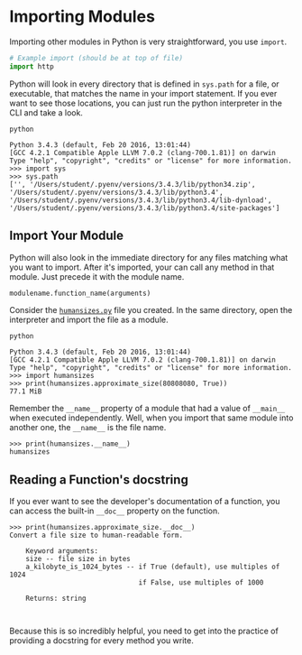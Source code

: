 # Importing Modules

Importing other modules in Python is very straightforward, you use `import`.

```py
# Example import (should be at top of file)
import http
```

Python will look in every directory that is defined in `sys.path` for a file, or executable, that matches the name in your import statement. If you ever want to see those locations, you can just run the python interpreter in the CLI and take a look.

```
python

Python 3.4.3 (default, Feb 20 2016, 13:01:44) 
[GCC 4.2.1 Compatible Apple LLVM 7.0.2 (clang-700.1.81)] on darwin
Type "help", "copyright", "credits" or "license" for more information.
>>> import sys
>>> sys.path
['', '/Users/student/.pyenv/versions/3.4.3/lib/python34.zip', '/Users/student/.pyenv/versions/3.4.3/lib/python3.4', '/Users/student/.pyenv/versions/3.4.3/lib/python3.4/lib-dynload', '/Users/student/.pyenv/versions/3.4.3/lib/python3.4/site-packages']

```

## Import Your Module

Python will also look in the immediate directory for any files matching what you want to import. After it's imported, your can call any method in that module. Just precede it with the module name.

```python
modulename.function_name(arguments)
```

Consider the [`humansizes.py`](humansizes.py) file you created. In the same directory, open the interpreter and import the file as a module.

```
python

Python 3.4.3 (default, Feb 20 2016, 13:01:44) 
[GCC 4.2.1 Compatible Apple LLVM 7.0.2 (clang-700.1.81)] on darwin
Type "help", "copyright", "credits" or "license" for more information.
>>> import humansizes
>>> print(humansizes.approximate_size(80808080, True))
77.1 MiB
```

Remember the `__name__` property of a module that had a value of `__main__` when executed independently. Well, when you import that same module into another one, the `__name__` is the file name.

```
>>> print(humansizes.__name__)
humansizes
```

## Reading a Function's docstring

If you ever want to see the developer's documentation of a function, you can access the built-in `__doc__` property on the function.

```
>>> print(humansizes.approximate_size.__doc__)
Convert a file size to human-readable form.

    Keyword arguments:
    size -- file size in bytes
    a_kilobyte_is_1024_bytes -- if True (default), use multiples of 1024
                                if False, use multiples of 1000

    Returns: string

    

```

Because this is so incredibly helpful, you need to get into the practice of providing a docstring for every method you write.
